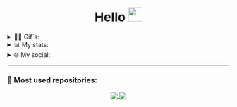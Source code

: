 <!-- Welcome message -->
<h1 align="center">Hello <img src="https://github.com/blackcater/blackcater/raw/main/images/Hi.gif" height="32"/></h1>


<!-- First gif block-->
<details>
<summary>🐱‍👤 Gif`s: </summary>
    <br>
    <img align="center" src="https://c.tenor.com/85r7Pk6D4DcAAAAM/rozen-maiden-black-angel.gif", height=110, weight=95> <img align="center" src="https://c.tenor.com/Y0ZkZqBrUnMAAAAM/anime-aesthetic.gif", weight=95, height=110> <img align="center" src="https://cdn.statically.io/img/i.pinimg.com/originals/4b/28/91/4b2891caae3d814f02938840d020895d.gif", height=110, weight=95> <img align="center" src="https://66.media.tumblr.com/ffc302cb9fd6086c5cae1cb23db38ccf/tumblr_muv8ubhLzn1s3zgrwo1_400.gifv", height=110, weight=95>
</details>

<!-- Secondary stats block -->
<details>
<summary>📊 My stats: </summary>
  <br>
  Coding activity around over last 7 days:
  <a href="https://wakatime.com"><img src="https://wakatime.com/share/@pwp/263c02e7-6701-49e0-bd18-588727aecfb5.svg" /></a>
  <br />  
  <br />  
  Languages activity over last 7 days:
  <a href="https://wakatime.com"><img src="https://wakatime.com/share/@pwp/a2d53862-7375-430a-a0a5-328e98f308c9.svg" /></a>
</details>



<!-- Third social networks block -->
<details>
<summary>🌐 My social:</summary>
  <br>
  <p align="center">
  <a href = "https://vk.com/authorpythonkazika" target="blank"><img align="center" src="https://iconsplace.com/wp-content/uploads/_icons/ffffff/256/png/vk-com-icon-18-256.png" alt="" height="25" width="25" /></a> - Vkontakte
  <a href="https://t.me/pwp_programer" target="blank"><img align="center" src="https://cdn3.iconfinder.com/data/icons/flat-emails-action/16/04_send-telegram-paper-plane-512.png" alt="" height="25" width="28" /></a> - Telegram
  <a href="https://discordapp.com/users/781475572622295071" target="blank"><img align="center" src="https://pnggrid.com/wp-content/uploads/2021/05/Discord-Logo-White-1024x780.png" alt="" height="20" width="28" /></a> - Discord
  <a href="mailto:bogdanzadora2005@gmail.com" target="blank"><img align="center" src="https://cdn4.iconfinder.com/data/icons/black-white-social-media/32/email_mail_envelope_send_message-256.png" alt="" height="28" width="28" /></a> - Mail
  </p>
</details>


<!-- Third repositories pin block -->
-----------------------------
<h3 align="left">📌 Most used repositories:</h3>
<p align="center">
<a href="https://github.com/pwp-programer/C_Labs">
  <img align="center" src="https://github-readme-stats.vercel.app/api/pin/?username=pwp-programer&repo=C_Labs&theme=github_dark" />
</a>
<a href="https://github.com/pwp-programer/Python_Labs">
  <img align="center" src="https://github-readme-stats.vercel.app/api/pin/?username=pwp-programer&repo=Python_Labs&theme=github_dark" />
</a>
</p>
